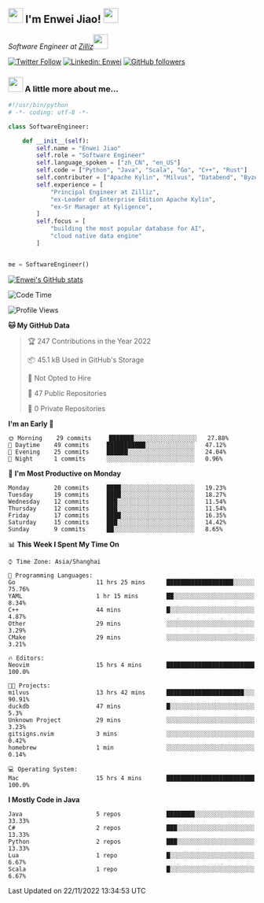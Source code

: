 <h2><img src="https://emojis.slackmojis.com/emojis/images/1531849430/4246/blob-sunglasses.gif?1531849430" width="30"/> I'm  Enwei Jiao! <img src="https://media.giphy.com/media/juBt25nT1KGys/giphy.gif" width=30> </h2>
<!-- <img align='right' src="https://media.giphy.com/media/M9gbBd9nbDrOTu1Mqx/giphy.gif" width="230"> -->
<p><em>Software Engineer at <a href="https://zilliz.com/">Zilliz</a><img src="https://media.giphy.com/media/WUlplcMpOCEmTGBtBW/giphy.gif" width="30"></em></p>

[![Twitter Follow](https://img.shields.io/twitter/follow/misteranmol?label=Follow)](https://twitter.com/intent/follow?screen_name=EnweiJiao)
[![Linkedin: Enwei](https://img.shields.io/badge/-enwei-blue?style=&logo=Linkedin&logoColor=white&link=https://www.linkedin.com/in/enwei-jiao-41192a97)](https://www.linkedin.com/in/enwei-jiao-41192a97/)
[![GitHub followers](https://img.shields.io/github/followers/jiaoew1991?label=Follow&style=social)](https://github.com/jiaoew1991)


### <img src="https://media.giphy.com/media/VgCDAzcKvsR6OM0uWg/giphy.gif" width="30"> A little more about me...  

```python
#!/usr/bin/python
# -*- coding: utf-8 -*-

class SoftwareEngineer:

    def __init__(self):
        self.name = "Enwei Jiao"
        self.role = "Software Engineer"
        self.language_spoken = ["zh_CN", "en_US"]
        self.code = ["Python", "Java", "Scala", "Go", "C++", "Rust"]
        self.contributer = ["Apache Kylin", "Milvus", "Databend", "Byzer-Lang"]
        self.experience = [
            "Principal Engineer at Zilliz",
            "ex-Leader of Enterprise Edition Apache Kylin",
            "ex-Sr Manager at Kyligence",
        ]
        self.focus = [
            "building the most popular database for AI",
            "cloud native data engine"
        ]


me = SoftwareEngineer()
```

[![Enwei's GitHub stats](https://github-readme-stats.vercel.app/api?username=jiaoew1991&count_private=true&show_icons=true)](https://github.com/jiaoew1991/jiaoew1991)

<!-- [![Top Langs](https://github-readme-stats.vercel.app/api/top-langs/?username=jiaoew1991&layout=compact)](https://github.com/jiaoew1991/jiaoew1991) -->

<!--START_SECTION:waka-->
![Code Time](http://img.shields.io/badge/Code%20Time-301%20hrs%2048%20mins-blue)

![Profile Views](http://img.shields.io/badge/Profile%20Views-1-blue)

**🐱 My GitHub Data** 

> 🏆 247 Contributions in the Year 2022
 > 
> 📦 45.1 kB Used in GitHub's Storage 
 > 
> 🚫 Not Opted to Hire
 > 
> 📜 47 Public Repositories 
 > 
> 🔑 0 Private Repositories  
 > 
**I'm an Early 🐤** 

```text
🌞 Morning    29 commits     ███████░░░░░░░░░░░░░░░░░░   27.88% 
🌆 Daytime    49 commits     ███████████░░░░░░░░░░░░░░   47.12% 
🌃 Evening    25 commits     ██████░░░░░░░░░░░░░░░░░░░   24.04% 
🌙 Night      1 commits      ░░░░░░░░░░░░░░░░░░░░░░░░░   0.96%

```
📅 **I'm Most Productive on Monday** 

```text
Monday       20 commits     ████░░░░░░░░░░░░░░░░░░░░░   19.23% 
Tuesday      19 commits     ████░░░░░░░░░░░░░░░░░░░░░   18.27% 
Wednesday    12 commits     ███░░░░░░░░░░░░░░░░░░░░░░   11.54% 
Thursday     12 commits     ███░░░░░░░░░░░░░░░░░░░░░░   11.54% 
Friday       17 commits     ████░░░░░░░░░░░░░░░░░░░░░   16.35% 
Saturday     15 commits     ███░░░░░░░░░░░░░░░░░░░░░░   14.42% 
Sunday       9 commits      ██░░░░░░░░░░░░░░░░░░░░░░░   8.65%

```


📊 **This Week I Spent My Time On** 

```text
⌚︎ Time Zone: Asia/Shanghai

💬 Programming Languages: 
Go                       11 hrs 25 mins      ███████████████████░░░░░░   75.76% 
YAML                     1 hr 15 mins        ██░░░░░░░░░░░░░░░░░░░░░░░   8.34% 
C++                      44 mins             █░░░░░░░░░░░░░░░░░░░░░░░░   4.87% 
Other                    29 mins             ░░░░░░░░░░░░░░░░░░░░░░░░░   3.29% 
CMake                    29 mins             ░░░░░░░░░░░░░░░░░░░░░░░░░   3.21%

🔥 Editors: 
Neovim                   15 hrs 4 mins       █████████████████████████   100.0%

🐱‍💻 Projects: 
milvus                   13 hrs 42 mins      ██████████████████████░░░   90.91% 
duckdb                   47 mins             █░░░░░░░░░░░░░░░░░░░░░░░░   5.3% 
Unknown Project          29 mins             ░░░░░░░░░░░░░░░░░░░░░░░░░   3.23% 
gitsigns.nvim            3 mins              ░░░░░░░░░░░░░░░░░░░░░░░░░   0.42% 
homebrew                 1 min               ░░░░░░░░░░░░░░░░░░░░░░░░░   0.14%

💻 Operating System: 
Mac                      15 hrs 4 mins       █████████████████████████   100.0%

```

**I Mostly Code in Java** 

```text
Java                     5 repos             ████████░░░░░░░░░░░░░░░░░   33.33% 
C#                       2 repos             ███░░░░░░░░░░░░░░░░░░░░░░   13.33% 
Python                   2 repos             ███░░░░░░░░░░░░░░░░░░░░░░   13.33% 
Lua                      1 repo              █░░░░░░░░░░░░░░░░░░░░░░░░   6.67% 
Scala                    1 repo              █░░░░░░░░░░░░░░░░░░░░░░░░   6.67%

```



 Last Updated on 22/11/2022 13:34:53 UTC
<!--END_SECTION:waka-->
